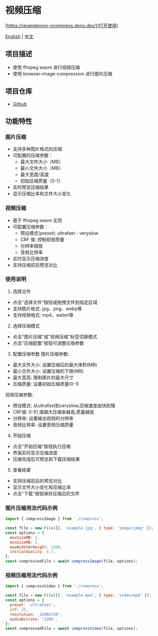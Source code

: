 # 视频压缩

[https://jayanderson-vcompress.deno.dev/](打开使用)

[English](README.md) | [中文](README-zh.md)

## 项目描述

- 使用 ffmpeg.wasm 进行视频压缩
- 使用 browser-image-compression 进行图片压缩

## 项目仓库

- [Github](https://github.com/xingyuan-chen/video-compress)

## 功能特性

### 图片压缩
- 支持多种图片格式的压缩
- 可配置的压缩参数：
  - 最大文件大小（MB）
  - 最小文件大小（MB）
  - 最大宽度/高度
  - 初始压缩质量（0-1）
- 实时预览压缩结果
- 显示压缩比率和文件大小变化

### 视频压缩
- 基于 ffmpeg.wasm 实现
- 可配置压缩参数：
  - 预设模式(preset): ultrafast - veryslow
  - CRF 值: 控制视频质量
  - 分辨率缩放
  - 音频比特率
- 实时显示压缩进度
- 支持压缩前后预览对比

### 使用说明

1. 选择文件
- 点击"选择文件"按钮或拖拽文件到指定区域
- 支持图片格式: jpg、png、webp等
- 支持视频格式: mp4、webm等

2. 选择压缩模式
- 点击"图片压缩"或"视频压缩"标签切换模式
- 点击"压缩配置"按钮可调整压缩参数

3. 配置压缩参数
图片压缩参数:
- 最大文件大小: 设置压缩后的最大体积(MB)
- 最小文件大小: 设置压缩的下限(MB)
- 最大宽高: 限制图片的最大尺寸
- 压缩质量: 设置初始压缩质量(0-1)

视频压缩参数:
- 预设模式: 从ultrafast到veryslow,压缩速度由快到慢
- CRF值: 0-51,值越大压缩率越高,质量越低
- 分辨率: 设置输出视频的分辨率
- 音频比特率: 设置音频压缩质量

4. 开始压缩
- 点击"开始压缩"按钮执行压缩
- 界面实时显示压缩进度
- 压缩完成后可预览和下载压缩结果

5. 查看结果
- 支持压缩前后的预览对比
- 显示文件大小变化和压缩比率
- 点击"下载"按钮保存压缩后的文件

### 图片压缩用法代码示例
```js
import { compressImage } from './compress';

const file = new File([], 'example.jpg', { type: 'image/jpeg' });
const options = {
  maxSizeMB: 2,
  minSizeMB: 1,
  maxWidthOrHeight: 1280,
  initialQuality: 0.7,
};
const compressedFile = await compressImage(file, options);
```

### 视频压缩用法代码示例
```js
import { compressVideo } from './compress';

const file = new File([], 'example.mp4', { type: 'video/mp4' });
const options = {
  preset: 'ultrafast',
  crf: 23,
  resolution: '1280x720',
  audioBitrate: '128k',
};
const compressedFile = await compressVideo(file, options);
```
